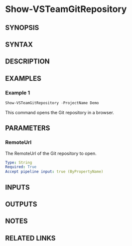 <!-- #include "./common/header.md" -->

# Show-VSTeamGitRepository

## SYNOPSIS

<!-- #include "./synopsis/Show-VSTeamGitRepository.md" -->

## SYNTAX

## DESCRIPTION

<!-- #include "./synopsis/Show-VSTeamGitRepository.md" -->

## EXAMPLES

### Example 1

```powershell
Show-VSTeamGitRepository -ProjectName Demo
```

This command opens the Git repository in a browser.

## PARAMETERS

### RemoteUrl

The RemoteUrl of the Git repository to open.

```yaml
Type: String
Required: True
Accept pipeline input: true (ByPropertyName)
```

<!-- #include "./params/projectName.md" -->

## INPUTS

## OUTPUTS

## NOTES

<!-- #include "./common/prerequisites.md" -->

## RELATED LINKS

<!-- #include "./common/related.md" -->
